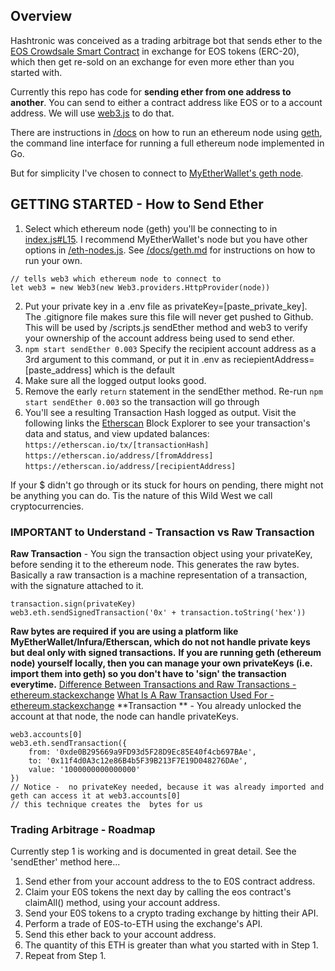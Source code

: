 ## Overview
Hashtronic was conceived as a trading arbitrage bot that sends ether to the [EOS Crowdsale Smart Contract](https://github.com/EOSIO/eos-token-distribution) in exchange for EOS tokens (ERC-20), which then get re-sold on an exchange for even more ether than you started with.

Currently this repo has code for **sending ether from one address to another**. You can send to either a contract address like EOS or to a account address. We will use [web3.js](https://github.com/ethereum/web3.js/) to do that.

There are instructions in [/docs](https://github.com/thinkocapo/hash-tronic/tree/master/docs) on how to run an ethereum node using [geth](https://github.com/ethereum/go-ethereum/wiki/geth), the command line interface for running a full ethereum node implemented in Go.

But for simplicity I've chosen to connect to [MyEtherWallet's geth node](https://www.myetherapi.com/).

## GETTING STARTED - How to Send Ether
1. Select which ethereum node (geth) you'll be connecting to in [index.js#L15](https://github.com/thinkocapo/hash-tronic/blob/master/index.js#L15). I recommend MyEtherWallet's node but you have other options in [/eth-nodes.js](https://github.com/thinkocapo/hash-tronic/blob/dev/ethereum-nodes.js). See [/docs/geth.md](https://github.com/thinkocapo/hash-tronic/blob/master/docs/geth.md) for instructions on how to run your own.
```
// tells web3 which ethereum node to connect to
let web3 = new Web3(new Web3.providers.HttpProvider(node))
```
2. Put your private key in a .env file as privateKey=[paste_private_key]. The .gitignore file makes sure this file will never get pushed to Github. This will be used by /scripts.js sendEther method and web3 to verify your ownership of the account address being used to send ether.
3. `npm start sendEther 0.003` Specify the recipient account address as a 3rd argument to this command, or put it in .env as reciepientAddress=[paste_address] which is the default
4. Make sure all the logged output looks good.
5. Remove the early `return` statement in the sendEther method. Re-run `npm start sendEther 0.003` so the transaction will go through
6. You'll see a resulting Transaction Hash logged as output. Visit the following links the [Etherscan](https://etherscan.io/) Block Explorer to see your transaction's data and status, and view updated balances:  
`https://etherscan.io/tx/[transactionHash]`  
`https://etherscan.io/address/[fromAddress]`  
`https://etherscan.io/address/[recipientAddress]`

If your $ didn't go through or its stuck for hours on pending, there might not be anything you can do. Tis the nature of this Wild West we call cryptocurrencies. 

### IMPORTANT to Understand - Transaction vs Raw Transaction
**Raw Transaction** - You sign the transaction object using your privateKey, before sending it to the ethereum node. This generates the raw bytes. Basically a raw transaction is a machine representation of a transaction, with the signature attached to it.
```
transaction.sign(privateKey)
web3.eth.sendSignedTransaction('0x' + transaction.toString('hex'))
```
**Raw bytes are required if you are using a platform like MyEtherWallet/Infura/Etherscan, which do not not handle private keys but deal only with signed transactions.**
**If you are running geth (ethereum node) yourself locally, then you can manage your own privateKeys (i.e. import them into geth) so you don't have to 'sign' the transaction everytime.**
[Difference Between Transactions and Raw Transactions - ethereum.stackexchange](https://ethereum.stackexchange.com/questions/6905/difference-between-transactions-and-raw-transactions-in-web3-js)
[What Is A Raw Transaction Used For - ethereum.stackexchange](https://ethereum.stackexchange.com/questions/18928/what-is-a-raw-transaction-and-what-is-it-used-for)
**Transaction ** - You already unlocked the account at that node, the node can handle privateKeys.
```
web3.accounts[0]
web3.eth.sendTransaction({
    from: '0xde0B295669a9FD93d5F28D9Ec85E40f4cb697BAe',
    to: '0x11f4d0A3c12e86B4b5F39B213F7E19D048276DAe',
    value: '1000000000000000'
})
// Notice -  no privateKey needed, because it was already imported and geth can access it at web3.accounts[0]
// this technique creates the  bytes for us
```

### Trading Arbitrage - Roadmap
Currently step 1 is working and is documented in great detail. See the 'sendEther' method here...
1. Send ether from your account address to the to E0S contract address.
2. Claim your E0S tokens the next day by calling the eos contract's claimAll() method, using your account address.
3. Send your E0S tokens to a crypto trading exchange by hitting their API.
4. Perform a trade of E0S-to-ETH using the exchange's API.
5. Send this ether back to your account address.
6. The quantity of this ETH is greater than what you started with in Step 1.
7. Repeat from Step 1.
